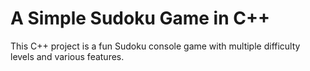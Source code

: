 # A Simple Sudoku Game in C++
This C++ project is a fun Sudoku console game with multiple difficulty levels and various features.

